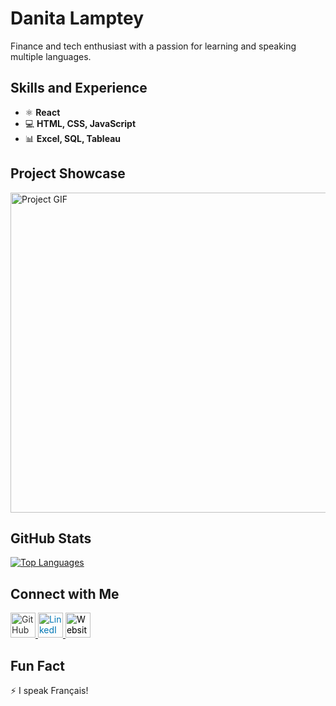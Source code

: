 # Danita Lamptey
Finance and tech enthusiast with a passion for learning and speaking multiple languages.

## Skills and Experience
- ⚛ **React** 
- 💻 **HTML, CSS, JavaScript**
- 📊 **Excel, SQL, Tableau**

## Project Showcase

<img src="https://github.com/iamatinad/danitalamptey/blob/main/atiblog.gif" width="512" alt="Project GIF">

## GitHub Stats

<a href="https://github.com/anuraghazra/github-readme-stats">
  <img src="https://github-readme-stats.vercel.app/api/top-langs/?username=iamatinad&theme=transparent" alt="Top Languages">
</a>

## Connect with Me

<a href="https://github.com/iamatinad">
  <img src="https://cdn.jsdelivr.net/npm/simple-icons@3.0.1/icons/github.svg" alt="GitHub" height="40" style="filter: none; color: #333;">
</a>
<a href="https://www.linkedin.com/in/danita-lamptey/">
  <img src="https://cdn.jsdelivr.net/npm/simple-icons@3.0.1/icons/linkedin.svg" alt="LinkedIn" height="40" style="color: #0077b5;">
</a>
<a href="https://portfolio-danitalamptey.vercel.app/">
  <img src="https://cdn.jsdelivr.net/npm/simple-icons@3.0.1/icons/icloud.svg" alt="Website" height="40" style="filter: none; color: #000;">
</a>

## Fun Fact
⚡ I speak Français!
